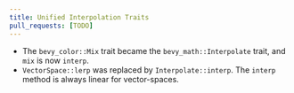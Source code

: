 ```yaml
---
title: Unified Interpolation Traits
pull_requests: [TODO]
---
```


+ The `bevy_color::Mix` trait became the `bevy_math::Interpolate` trait, and `mix` is now `interp`.
+ `VectorSpace::lerp` was replaced by `Interpolate::interp`. The `interp` method is always linear for vector-spaces.
